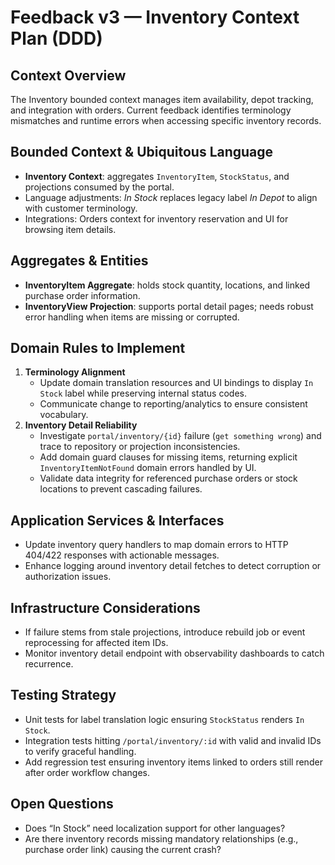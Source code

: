# Feedback v3 — Inventory Context Plan (DDD)

## Context Overview
The Inventory bounded context manages item availability, depot tracking, and integration with orders. Current feedback identifies terminology mismatches and runtime errors when accessing specific inventory records.

## Bounded Context & Ubiquitous Language
- **Inventory Context**: aggregates `InventoryItem`, `StockStatus`, and projections consumed by the portal.
- Language adjustments: *In Stock* replaces legacy label *In Depot* to align with customer terminology.
- Integrations: Orders context for inventory reservation and UI for browsing item details.

## Aggregates & Entities
- **InventoryItem Aggregate**: holds stock quantity, locations, and linked purchase order information.
- **InventoryView Projection**: supports portal detail pages; needs robust error handling when items are missing or corrupted.

## Domain Rules to Implement
1. **Terminology Alignment**
   - Update domain translation resources and UI bindings to display `In Stock` label while preserving internal status codes.
   - Communicate change to reporting/analytics to ensure consistent vocabulary.
2. **Inventory Detail Reliability**
   - Investigate `portal/inventory/{id}` failure (`get something wrong`) and trace to repository or projection inconsistencies.
   - Add domain guard clauses for missing items, returning explicit `InventoryItemNotFound` domain errors handled by UI.
   - Validate data integrity for referenced purchase orders or stock locations to prevent cascading failures.

## Application Services & Interfaces
- Update inventory query handlers to map domain errors to HTTP 404/422 responses with actionable messages.
- Enhance logging around inventory detail fetches to detect corruption or authorization issues.

## Infrastructure Considerations
- If failure stems from stale projections, introduce rebuild job or event reprocessing for affected item IDs.
- Monitor inventory detail endpoint with observability dashboards to catch recurrence.

## Testing Strategy
- Unit tests for label translation logic ensuring `StockStatus` renders `In Stock`.
- Integration tests hitting `/portal/inventory/:id` with valid and invalid IDs to verify graceful handling.
- Add regression test ensuring inventory items linked to orders still render after order workflow changes.

## Open Questions
- Does “In Stock” need localization support for other languages?
- Are there inventory records missing mandatory relationships (e.g., purchase order link) causing the current crash?
